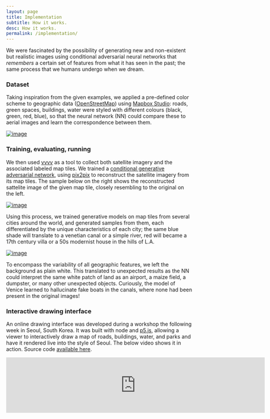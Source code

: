 ```yaml
---
layout: page
title: Implementation
subtitle: How it works.
desc: How it works.
permalink: /implementation/
---
```


We were fascinated by the possibility of generating new and non-existent but realistic images using conditional adversarial neural networks that *remembers* a certain set of features from what it has seen in the past; the same process that we humans undergo when we dream.

### Dataset
Taking inspiration from the given examples, we applied a pre-defined color scheme to geographic data ([OpenStreetMap](http://www.openstreetmap.org)) using [Mapbox Studio](https://www.mapbox.com): roads, green spaces, buildings, water were styled with different colours (black, green, red, blue), so that the neural network (NN) could compare these to aerial images and learn the correspondence between them.

<a href="{{ site.baseurl }}/assets/images/groundtruth_milan.jpg"><img src="{{ site.baseurl }}/assets/images/groundtruth_milan.jpg" alt="image" /></a>

### Training, evaluating, running
We then used [vvvv](https://vvvv.org) as a tool to collect both satellite imagery and the associated labeled map tiles. We trained a [conditional generative adversarial network](https://arxiv.org/pdf/1611.07004v1.pdf), using [pix2pix](https://github.com/phillipi/pix2pix) to reconstruct the satellite imagery from its map tiles. The sample below on the right shows the reconstructed sattelite image of the given map tile, closely resembling to the original on the left.

<div class="site-content-imgs">
<a href="{{ site.baseurl }}/assets/images/venice_evaluate_01.jpg"><img src="{{ site.baseurl }}/assets/images/venice_evaluate_01.jpg" alt="image" /></a>
</div>

Using this process, we trained generative models on map tiles from several cities around the world, and generated samples from them, each differentiated by the unique characteristics of each city; the same blue shade will translate to a venetian canal or a simple river, red will became a 17th century villa or a 50s modernist house in the hills of L.A.

<div class="site-content-imgs">
<a href="{{ site.baseurl }}/assets/images/invisible_cities_patchwork_02.jpg"><img src="{{ site.baseurl }}/assets/images/invisible_cities_patchwork_02.jpg" alt="image" /></a>
</div>

To encompass the variability of all geographic features, we left the background as plain white. This translated to unexpected results as the NN could interpret the same white patch of land as an airport, a maize field, a dumpster, or many other unexpected objects. Curiously, the model of Venice learned to hallucinate fake boats in the canals, where none had been present in the original images!

### Interactive drawing interface

An online drawing interface was developed during a workshop the following week in Seoul, South Korea. It was built with node and [p5.js](http://www.p5js.org), allowing a viewer to interactively draw a map of roads, buildings, water, and parks and have it rendered live into the style of Seoul. The below video shows it in action. Source code [available here](https://github.com/genekogan/InvisibleCities).

<center><iframe src="https://player.vimeo.com/video/194531286" width="700" frameborder="0" webkitallowfullscreen mozallowfullscreen allowfullscreen></iframe></center>

